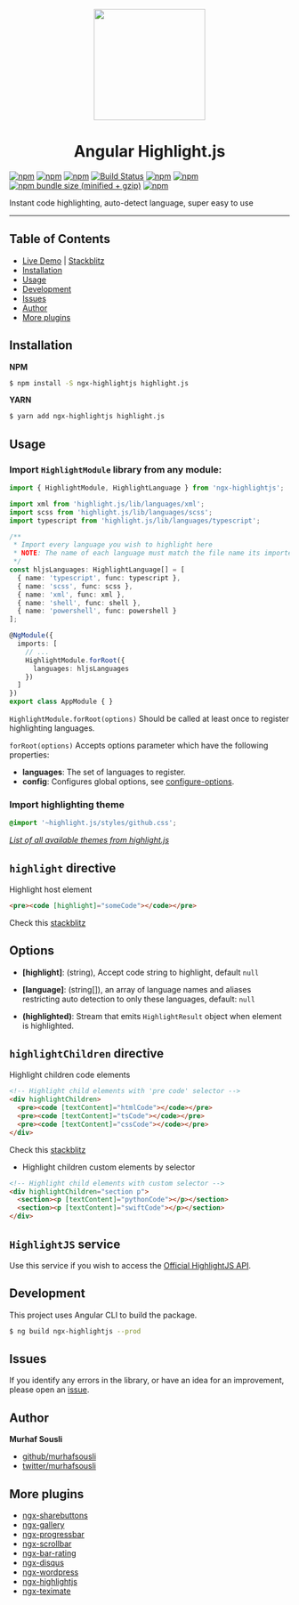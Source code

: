 <p align="center">
  <img height="200px" width="200px" style="text-align: center" src="https://cdn.rawgit.com/MurhafSousli/ngx-highlightjs/b8b00ec3/src/assets/logo.svg">
  <h1 align="center">Angular Highlight.js</h1>
</p>

[![npm](https://img.shields.io/badge/demo-online-ed1c46.svg)](https://murhafsousli.github.io/ngx-highlightjs/)
[![npm](https://img.shields.io/badge/stackblitz-online-orange.svg)](https://stackblitz.com/edit/ngx-highlightjs)
[![npm](https://img.shields.io/npm/v/ngx-highlightjs.svg?maxAge=2592000?style=plastic)](https://www.npmjs.com/package/ngx-highlightjs)
[![Build Status](https://travis-ci.org/MurhafSousli/ngx-highlightjs.svg?branch=master)](https://www.npmjs.com/package/ngx-highlightjs)
[![npm](https://img.shields.io/npm/dt/ngx-highlightjs.svg?maxAge=2592000?style=plastic)](https://www.npmjs.com/package/ngx-highlightjs)
[![npm](https://img.shields.io/npm/dm/ngx-highlightjs.svg)](https://www.npmjs.com/package/ngx-highlightjs)
[![npm bundle size (minified + gzip)](https://img.shields.io/bundlephobia/minzip/ngx-highlightjs.svg)](https://bundlephobia.com/result?p=ngx-highlightjs)
[![npm](https://img.shields.io/npm/l/express.svg?maxAge=2592000)](/LICENSE)

Instant code highlighting, auto-detect language, super easy to use
___

## Table of Contents

- [Live Demo](https://MurhafSousli.github.io/ngx-highlightjs/) | [Stackblitz](https://stackblitz.com/edit/ngx-highlightjs)
- [Installation](#installation)
- [Usage](#usage)
- [Development](#development)
- [Issues](#issues)
- [Author](#author)
- [More plugins](#more-plugins)

<a name="installation"/>

## Installation

**NPM**

```bash
$ npm install -S ngx-highlightjs highlight.js
```

**YARN**

```bash
$ yarn add ngx-highlightjs highlight.js
```

<a name="usage"/>

## Usage

### Import `HighlightModule` library from any module:

```ts
import { HighlightModule, HighlightLanguage } from 'ngx-highlightjs';

import xml from 'highlight.js/lib/languages/xml';
import scss from 'highlight.js/lib/languages/scss';
import typescript from 'highlight.js/lib/languages/typescript';

/**
 * Import every language you wish to highlight here
 * NOTE: The name of each language must match the file name its imported from
 */
const hljsLanguages: HighlightLanguage[] = [
  { name: 'typescript', func: typescript },
  { name: 'scss', func: scss },
  { name: 'xml', func: xml },
  { name: 'shell', func: shell },
  { name: 'powershell', func: powershell }
];

@NgModule({
  imports: [
    // ...
    HighlightModule.forRoot({
      languages: hljsLanguages
    })
  ]
})
export class AppModule { }
```

`HighlightModule.forRoot(options)` Should be called at least once to register highlighting languages.

`forRoot(options)` Accepts options parameter which have the following properties:

- **languages**: The set of languages to register.
- **config**: Configures global options, see [configure-options](http://highlightjs.readthedocs.io/en/latest/api.html#configure-options).

### Import highlighting theme

```scss
@import '~highlight.js/styles/github.css';
```

_[List of all available themes from highlight.js](https://github.com/isagalaev/highlight.js/tree/master/src/styles)_

## `highlight` directive

Highlight host element

```html
<pre><code [highlight]="someCode"></code></pre>
```

Check this [stackblitz](https://stackblitz.com/edit/ngx-highlightjs)

## Options

- **[highlight]**: (string), Accept code string to highlight, default `null`

- **[language]**: (string[]), an array of language names and aliases restricting auto detection to only these languages, default: `null`

- **(highlighted)**: Stream that emits `HighlightResult` object when element is highlighted.

## `highlightChildren` directive

Highlight children code elements

```html
<!-- Highlight child elements with 'pre code' selector -->
<div highlightChildren>
  <pre><code [textContent]="htmlCode"></code></pre>
  <pre><code [textContent]="tsCode"></code></pre>
  <pre><code [textContent]="cssCode"></code></pre>
</div>
```

Check this [stackblitz](https://stackblitz.com/edit/ngx-highlightjs-children)

- Highlight children custom elements by selector

```html
<!-- Highlight child elements with custom selector -->
<div highlightChildren="section p">
  <section><p [textContent]="pythonCode"></p></section>
  <section><p [textContent]="swiftCode"></p></section>
</div>
```

## `HighlightJS` service

Use this service if you wish to access the [Official HighlightJS API](http://highlightjs.readthedocs.io/en/latest/api.html#).

<a name="development"/>

## Development

This project uses Angular CLI to build the package.

```bash
$ ng build ngx-highlightjs --prod
```

<a name="issues"/>

## Issues

If you identify any errors in the library, or have an idea for an improvement, please open an [issue](https://github.com/MurhafSousli/ngx-highlightjs/issues).

<a name="author"/>

## Author

 **Murhaf Sousli**

- [github/murhafsousli](https://github.com/MurhafSousli)
- [twitter/murhafsousli](https://twitter.com/MurhafSousli)

<a name="more-plugins"/>

## More plugins

- [ngx-sharebuttons](https://github.com/MurhafSousli/ngx-sharebuttons)
- [ngx-gallery](https://github.com/MurhafSousli/ngx-gallery)
- [ngx-progressbar](https://github.com/MurhafSousli/ngx-progressbar)
- [ngx-scrollbar](https://github.com/MurhafSousli/ngx-scrollbar)
- [ngx-bar-rating](https://github.com/MurhafSousli/ngx-bar-rating)
- [ngx-disqus](https://github.com/MurhafSousli/ngx-disqus)
- [ngx-wordpress](https://github.com/MurhafSousli/ngx-wordpress)
- [ngx-highlightjs](https://github.com/MurhafSousli/ngx-highlightjs)
- [ngx-teximate](https://github.com/MurhafSousli/ngx-teximate)
